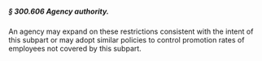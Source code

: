 ##### § 300.606 Agency authority. #####

An agency may expand on these restrictions consistent with the intent of this subpart or may adopt similar policies to control promotion rates of employees not covered by this subpart.